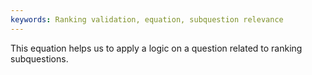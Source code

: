 ```yaml
---
keywords: Ranking validation, equation, subquestion relevance
---
```


This equation helps us to apply a logic on a question related to ranking subquestions.

```javascript



```